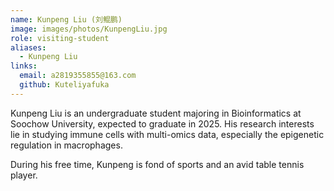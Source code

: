 ```yaml
---
name: Kunpeng Liu (刘鲲鹏)
image: images/photos/KunpengLiu.jpg
role: visiting-student
aliases:
  - Kunpeng Liu
links:
  email: a2819355855@163.com
  github: Kuteliyafuka
---
```


Kunpeng Liu is an undergraduate student majoring in Bioinformatics at Soochow University, expected to graduate in 2025. His research interests lie in studying immune cells with multi-omics data, especially the epigenetic regulation in macrophages.

During his free time, Kunpeng is fond of sports and an avid table tennis player.